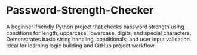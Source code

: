# Password-Strength-Checker
A beginner-friendly Python project that checks password strength using conditions for length, uppercase, lowercase, digits, and special characters. Demonstrates basic string handling, conditionals, and user input validation. Ideal for learning logic building and GitHub project workflow.

